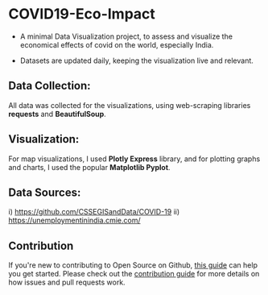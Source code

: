 # COVID19-Eco-Impact

* A minimal Data Visualization project, to assess and visualize the economical effects of covid on the world, especially India.

* Datasets are updated daily, keeping the visualization live and relevant.

## Data Collection: 

All data was collected for the visualizations, using web-scraping libraries **requests** and **BeautifulSoup**.

## Visualization:

For map visualizations, I used **Plotly Express** library, and for plotting graphs and charts, I used the popular **Matplotlib Pyplot**.

## Data Sources: 
i) https://github.com/CSSEGISandData/COVID-19
ii) https://unemploymentinindia.cmie.com/

## Contribution

If you're new to contributing to Open Source on Github, [this guide](https://guides.github.com/activities/contributing-to-open-source/) can help you get started. Please check out the [contribution guide](https://gist.github.com/MarcDiethelm/7303312) for more details on how issues and pull requests work.

